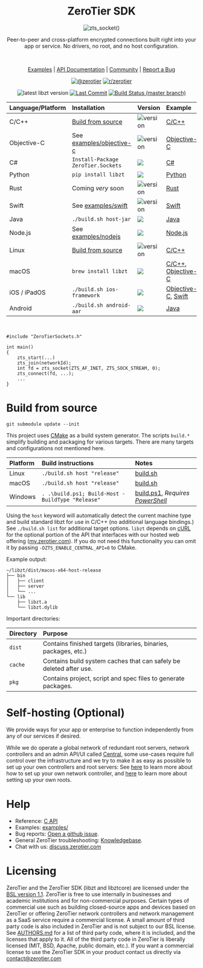 <div align="center">

<h1>ZeroTier SDK</h1>
<img alt="zts_socket()" src="https://i.imgur.com/BwSHwE3.png"> </img>

Peer-to-peer and cross-platform encrypted connections built right into your app or service. No drivers, no root, and no host configuration.

<br>

<a href="./examples">Examples</a> |
<a href="./include/README.md">API Documentation</a> |
<a href="https://discuss.zerotier.com/">Community</a> |
<a href="https://github.com/zerotier/libzt/issues">Report a Bug</a>


<a href="https://www.twitter.com/zerotier"><img alt="@zerotier" src="https://img.shields.io/twitter/follow/zerotier?style=social"/></a>
<a href="https://old.reddit.com/r/zerotier"><img alt="r/zerotier" src="https://img.shields.io/reddit/subreddit-subscribers/zerotier?style=social"/></a>


<img alt="latest libzt version" src="https://img.shields.io/github/v/tag/zerotier/libzt?label=latest"/></a>
<a href="https://github.com/zerotier/libzt/commits/master"><img alt="Last Commit" src="https://img.shields.io/github/last-commit/zerotier/libzt"/></a>
<a href="https://github.com/zerotier/libzt/actions"><img alt="Build Status (master branch)" src="https://img.shields.io/github/workflow/status/zerotier/libzt/CMake/master"/></a>
</div>

| Language/Platform | Installation | Version | Example |
|:----------|:---------|:---|:---|
| C/C++  | [Build from source](#build-from-source) | <img alt="version" src="https://img.shields.io/github/v/tag/zerotier/libzt?label="/>|[C/C++](./examples/cpp)  |
| Objective-C  | See [examples/objective-c](./examples/objective-c) | <img alt="version" src="https://img.shields.io/github/v/tag/zerotier/libzt?label="/> |[Objective-C](./examples/objective-c)  |
| C#  | `Install-Package ZeroTier.Sockets` |<a href="https://www.nuget.org/packages/ZeroTier.Sockets/"><img src="https://img.shields.io/github/v/tag/zerotier/libzt?label=NuGet"/></a> |[C#](./examples/csharp)  |
| Python  | `pip install libzt`|<a href="https://pypi.org/project/libzt/"><img src="https://img.shields.io/pypi/v/libzt?label=PyPI"/></a> |[Python](./examples/python)  |
| Rust  | Coming *very* soon | <img alt="version" src="https://img.shields.io/github/v/tag/zerotier/libzt?label="/>|[Rust](./examples/rust)  |
| Swift  | See [examples/swift](./examples/swift) |<img alt="version" src="https://img.shields.io/github/v/tag/zerotier/libzt?label="/> |[Swift](./examples/swift)  |
| Java  | `./build.sh host-jar` |<img src="https://img.shields.io/github/v/tag/zerotier/libzt?label="/> |[Java](./examples/java)  |
| Node.js  | See [examples/nodejs](./examples/nodejs) |<img src="https://img.shields.io/badge/-help--wanted-green"/>|[Node.js](./examples/nodejs)  |
| Linux  | [Build from source](#build-from-source) | <img alt="version" src="https://img.shields.io/github/v/tag/zerotier/libzt?label="/></a>| [C/C++](./examples/cpp)  |
| macOS  | `brew install libzt`|<a href="https://formulae.brew.sh/formula/libzt#default"><img src="https://img.shields.io/homebrew/v/libzt?label=Homebrew"/></a> | [C/C++](./examples/cpp), [Objective-C](./examples/objective-c)  |
| iOS / iPadOS  | `./build.sh ios-framework` | <img src="https://img.shields.io/github/v/tag/zerotier/libzt?label="/>| [Objective-C](./examples/objective-c), [Swift](./examples/swift)  |
| Android  |`./build.sh android-aar` | <img src="https://img.shields.io/github/v/tag/zerotier/libzt?label="/> | [Java](./examples/java)  |

<br>

<div align="left">

```
#include "ZeroTierSockets.h"

int main()
{
    zts_start(...)
    zts_join(networkId);
    int fd = zts_socket(ZTS_AF_INET, ZTS_SOCK_STREAM, 0);
    zts_connect(fd, ...);
    ...
}
```

# Build from source

```
git submodule update --init
```

This project uses [CMake](https://cmake.org/download/) as a build system generator. The scripts `build.*` simplify building and packaging for various targets. There are many targets and configurations not mentioned here.

|Platform| Build instructions | Notes |
|:---|:---|:---|
|Linux | `./build.sh host "release"`| [build.sh](./build.sh) |
|macOS | `./build.sh host "release"`| [build.sh](./build.sh) |
|Windows | `. .\build.ps1; Build-Host -BuildType "Release"`| [build.ps1](./build.ps1), *Requires [PowerShell](https://github.com/powershell/powershell)*|

 Using the `host` keyword will automatically detect the current machine type and build standard libzt for use in C/C++ (no additional language bindings.) See `./build.sh list` for additional target options. `libzt` depends on [cURL](https://github.com/curl/curl) for the optional portion of the API that interfaces with our hosted web offering ([my.zerotier.com](my.zerotier.com)). If you do not need this functionality you can omit it by passing `-DZTS_ENABLE_CENTRAL_API=0` to CMake.

Example output:

```
~/libzt/dist/macos-x64-host-release
├── bin
│   ├── client
│   ├── server
│   └── ...
└── lib
    ├── libzt.a
    └── libzt.dylib
```

Important directories:

|Directory| Purpose|
|:---|:---|
|`dist`| Contains finished targets (libraries, binaries, packages, etc.)|
|`cache`| Contains build system caches that can safely be deleted after use.|
|`pkg`| Contains project, script and spec files to generate packages.|

# Self-hosting (Optional)

We provide ways for your app or enterprise to function independently from any of our services if desired.

While we do operate a global network of redundant root servers, network controllers and an admin API/UI called [Central](https://my.zerotier.com), some use-cases require full control over the infrastructure and we try to make it as easy as possible to set up your own controllers and root servers: See [here](https://github.com/zerotier/ZeroTierOne/tree/master/controller) to learn more about how to set up your own network controller, and [here](https://www.zerotier.com/manual/#4_4) to learn more about setting up your own roots.

# Help

 - Reference: [C API](./include/README.md)
 - Examples: [examples/](./examples)
 - Bug reports: [Open a github issue](https://github.com/zerotier/libzt/issues).
 - General ZeroTier troubleshooting: [Knowledgebase](https://zerotier.atlassian.net/wiki/spaces/SD/overview).
 - Chat with us: [discuss.zerotier.com](https://discuss.zerotier.com)

# Licensing

ZeroTier and the ZeroTier SDK (libzt and libztcore) are licensed under the [BSL version 1.1](./LICENSE.txt). ZeroTier is free to use internally in businesses and academic institutions and for non-commercial purposes. Certain types of commercial use such as building closed-source apps and devices based on ZeroTier or offering ZeroTier network controllers and network management as a SaaS service require a commercial license. A small amount of third party code is also included in ZeroTier and is not subject to our BSL license. See [AUTHORS.md](ext/ZeroTierOne/AUTHORS.md) for a list of third party code, where it is included, and the licenses that apply to it. All of the third party code in ZeroTier is liberally licensed (MIT, BSD, Apache, public domain, etc.). If you want a commercial license to use the ZeroTier SDK in your product contact us directly via [contact@zerotier.com](mailto:contact@zerotier.com)
